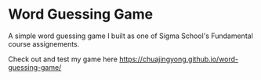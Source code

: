 # Word Guessing Game
A simple word guessing game I built as one of Sigma School's Fundamental course assignements.

Check out and test my game here https://chuajingyong.github.io/word-guessing-game/

